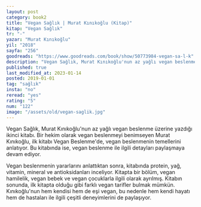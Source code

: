 ```yaml
---
layout: post  
category: book2  
title: "Vegan Sağlık | Murat Kınıkoğlu (Kitap)"  
kitap: "Vegan Sağlık"  
tr: "-"  
yazar: "Murat Kınıkoğlu"  
yil: "2018"  
sayfa: "256"  
goodreads: "https://www.goodreads.com/book/show/50773984-vegan-sa-l-k"
description: "Vegan Sağlık, Murat Kınıkoğlu'nun az yağlı vegan beslenme üzerine yazdığı ikinci kitabı."
published: true
last_modified_at: 2023-01-14
posted: 2019-01-01
tag: "sağlık"
insta: "no"
reread: "yes"
rating: "5"
num: "122"
image: "/assets/old/vegan-saglik.jpg"
---
```


Vegan Sağlık, Murat Kınıkoğlu'nun az yağlı vegan beslenme üzerine yazdığı ikinci kitabı. Bir hekim olarak vegan beslenmeyi benimseyen Murat Kınıkoğlu, ilk kitabı Vegan Beslenme'de, vegan beslenmenin temellerini anlatıyor. Bu kitabında ise, vegan beslenme ile ilgili detayları paylaşmaya devam ediyor.  
  
Vegan beslenmenin yararlarını anlattıktan sonra, kitabında protein, yağ, vitamin, mineral ve antioksidanları inceliyor. Kitapta bir bölüm, vegan hamilelik, vegan bebek ve vegan çocuklarla ilgili olarak ayrılmış. Kitabın sonunda, ilk kitapta olduğu gibi farklı vegan tarifler bulmak mümkün. Kınıkoğlu'nun hem kendisi hem de eşi vegan, bu nedenle hem kendi hayatı hem de hastaları ile ilgili çeşitli deneyimlerini de paylaşıyor.  
  

 
